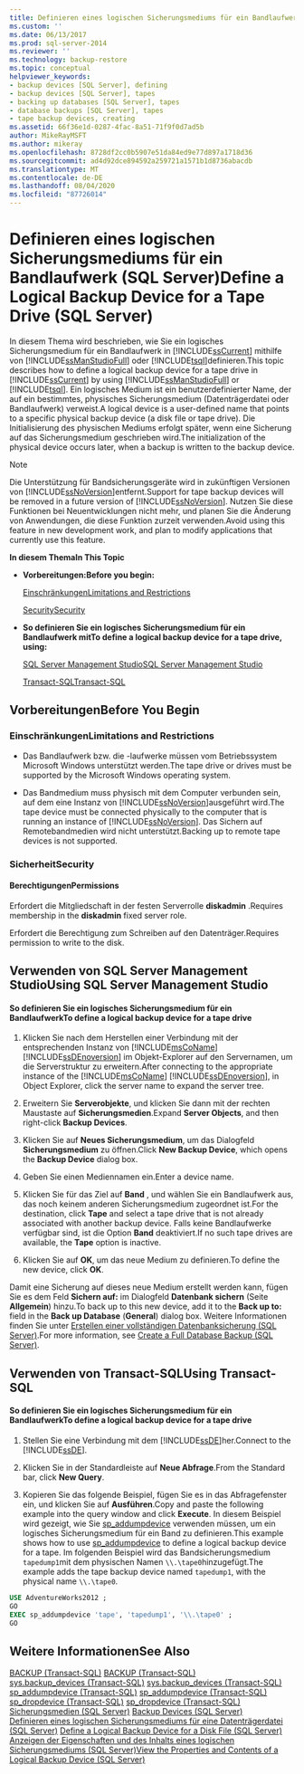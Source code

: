 ```yaml
---
title: Definieren eines logischen Sicherungsmediums für ein Bandlaufwerk (SQL Server) | Microsoft-Dokumentation
ms.custom: ''
ms.date: 06/13/2017
ms.prod: sql-server-2014
ms.reviewer: ''
ms.technology: backup-restore
ms.topic: conceptual
helpviewer_keywords:
- backup devices [SQL Server], defining
- backup devices [SQL Server], tapes
- backing up databases [SQL Server], tapes
- database backups [SQL Server], tapes
- tape backup devices, creating
ms.assetid: 66f36e1d-0287-4fac-8a51-71f9f0d7ad5b
author: MikeRayMSFT
ms.author: mikeray
ms.openlocfilehash: 8728df2cc0b5907e51da84ed9e77d897a1718d36
ms.sourcegitcommit: ad4d92dce894592a259721a1571b1d8736abacdb
ms.translationtype: MT
ms.contentlocale: de-DE
ms.lasthandoff: 08/04/2020
ms.locfileid: "87726014"
---
```

# <a name="define-a-logical-backup-device-for-a-tape-drive-sql-server"></a><span data-ttu-id="52dec-102">Definieren eines logischen Sicherungsmediums für ein Bandlaufwerk (SQL Server)</span><span class="sxs-lookup"><span data-stu-id="52dec-102">Define a Logical Backup Device for a Tape Drive (SQL Server)</span></span>
  <span data-ttu-id="52dec-103">In diesem Thema wird beschrieben, wie Sie ein logisches Sicherungsmedium für ein Bandlaufwerk in [!INCLUDE[ssCurrent](../../includes/sscurrent-md.md)] mithilfe von [!INCLUDE[ssManStudioFull](../../includes/ssmanstudiofull-md.md)] oder [!INCLUDE[tsql](../../includes/tsql-md.md)]definieren.</span><span class="sxs-lookup"><span data-stu-id="52dec-103">This topic describes how to define a logical backup device for a tape drive in [!INCLUDE[ssCurrent](../../includes/sscurrent-md.md)] by using [!INCLUDE[ssManStudioFull](../../includes/ssmanstudiofull-md.md)] or [!INCLUDE[tsql](../../includes/tsql-md.md)].</span></span> <span data-ttu-id="52dec-104">Ein logisches Medium ist ein benutzerdefinierter Name, der auf ein bestimmtes, physisches Sicherungsmedium (Datenträgerdatei oder Bandlaufwerk) verweist.</span><span class="sxs-lookup"><span data-stu-id="52dec-104">A logical device is a user-defined name that points to a specific physical backup device (a disk file or tape drive).</span></span>  <span data-ttu-id="52dec-105">Die Initialisierung des physischen Mediums erfolgt später, wenn eine Sicherung auf das Sicherungsmedium geschrieben wird.</span><span class="sxs-lookup"><span data-stu-id="52dec-105">The initialization of the physical device occurs later, when a backup is written to the backup device.</span></span>  
  
> [!NOTE]  
>  <span data-ttu-id="52dec-106">Die Unterstützung für Bandsicherungsgeräte wird in zukünftigen Versionen von [!INCLUDE[ssNoVersion](../../includes/ssnoversion-md.md)]entfernt.</span><span class="sxs-lookup"><span data-stu-id="52dec-106">Support for tape backup devices will be removed in a future version of [!INCLUDE[ssNoVersion](../../includes/ssnoversion-md.md)].</span></span> <span data-ttu-id="52dec-107">Nutzen Sie diese Funktionen bei Neuentwicklungen nicht mehr, und planen Sie die Änderung von Anwendungen, die diese Funktion zurzeit verwenden.</span><span class="sxs-lookup"><span data-stu-id="52dec-107">Avoid using this feature in new development work, and plan to modify applications that currently use this feature.</span></span>  
  
 <span data-ttu-id="52dec-108">**In diesem Thema**</span><span class="sxs-lookup"><span data-stu-id="52dec-108">**In This Topic**</span></span>  
  
-   <span data-ttu-id="52dec-109">**Vorbereitungen:**</span><span class="sxs-lookup"><span data-stu-id="52dec-109">**Before you begin:**</span></span>  
  
     [<span data-ttu-id="52dec-110">Einschränkungen</span><span class="sxs-lookup"><span data-stu-id="52dec-110">Limitations and Restrictions</span></span>](#Restrictions)  
  
     [<span data-ttu-id="52dec-111">Security</span><span class="sxs-lookup"><span data-stu-id="52dec-111">Security</span></span>](#Security)  
  
-   <span data-ttu-id="52dec-112">**So definieren Sie ein logisches Sicherungsmedium für ein Bandlaufwerk mit**</span><span class="sxs-lookup"><span data-stu-id="52dec-112">**To define a logical backup device for a tape drive, using:**</span></span>  
  
     [<span data-ttu-id="52dec-113">SQL Server Management Studio</span><span class="sxs-lookup"><span data-stu-id="52dec-113">SQL Server Management Studio</span></span>](#SSMSProcedure)  
  
     [<span data-ttu-id="52dec-114">Transact-SQL</span><span class="sxs-lookup"><span data-stu-id="52dec-114">Transact-SQL</span></span>](#TsqlProcedure)  
  
##  <a name="before-you-begin"></a><a name="BeforeYouBegin"></a> <span data-ttu-id="52dec-115">Vorbereitungen</span><span class="sxs-lookup"><span data-stu-id="52dec-115">Before You Begin</span></span>  
  
###  <a name="limitations-and-restrictions"></a><a name="Restrictions"></a> <span data-ttu-id="52dec-116">Einschränkungen</span><span class="sxs-lookup"><span data-stu-id="52dec-116">Limitations and Restrictions</span></span>  
  
-   <span data-ttu-id="52dec-117">Das Bandlaufwerk bzw. die -laufwerke müssen vom Betriebssystem Microsoft Windows unterstützt werden.</span><span class="sxs-lookup"><span data-stu-id="52dec-117">The tape drive or drives must be supported by the Microsoft Windows operating system.</span></span>  
  
-   <span data-ttu-id="52dec-118">Das Bandmedium muss physisch mit dem Computer verbunden sein, auf dem eine Instanz von [!INCLUDE[ssNoVersion](../../includes/ssnoversion-md.md)]ausgeführt wird.</span><span class="sxs-lookup"><span data-stu-id="52dec-118">The tape device must be connected physically to the computer that is running an instance of [!INCLUDE[ssNoVersion](../../includes/ssnoversion-md.md)].</span></span> <span data-ttu-id="52dec-119">Das Sichern auf Remotebandmedien wird nicht unterstützt.</span><span class="sxs-lookup"><span data-stu-id="52dec-119">Backing up to remote tape devices is not supported.</span></span>  
  
###  <a name="security"></a><a name="Security"></a> <span data-ttu-id="52dec-120">Sicherheit</span><span class="sxs-lookup"><span data-stu-id="52dec-120">Security</span></span>  
  
####  <a name="permissions"></a><a name="Permissions"></a> <span data-ttu-id="52dec-121">Berechtigungen</span><span class="sxs-lookup"><span data-stu-id="52dec-121">Permissions</span></span>  
 <span data-ttu-id="52dec-122">Erfordert die Mitgliedschaft in der festen Serverrolle **diskadmin** .</span><span class="sxs-lookup"><span data-stu-id="52dec-122">Requires membership in the **diskadmin** fixed server role.</span></span>  
  
 <span data-ttu-id="52dec-123">Erfordert die Berechtigung zum Schreiben auf den Datenträger.</span><span class="sxs-lookup"><span data-stu-id="52dec-123">Requires permission to write to the disk.</span></span>  
  
##  <a name="using-sql-server-management-studio"></a><a name="SSMSProcedure"></a> <span data-ttu-id="52dec-124">Verwenden von SQL Server Management Studio</span><span class="sxs-lookup"><span data-stu-id="52dec-124">Using SQL Server Management Studio</span></span>  
  
#### <a name="to-define-a-logical-backup-device-for-a-tape-drive"></a><span data-ttu-id="52dec-125">So definieren Sie ein logisches Sicherungsmedium für ein Bandlaufwerk</span><span class="sxs-lookup"><span data-stu-id="52dec-125">To define a logical backup device for a tape drive</span></span>  
  
1.  <span data-ttu-id="52dec-126">Klicken Sie nach dem Herstellen einer Verbindung mit der entsprechenden Instanz von [!INCLUDE[msCoName](../../includes/msconame-md.md)] [!INCLUDE[ssDEnoversion](../../includes/ssdenoversion-md.md)] im Objekt-Explorer auf den Servernamen, um die Serverstruktur zu erweitern.</span><span class="sxs-lookup"><span data-stu-id="52dec-126">After connecting to the appropriate instance of the [!INCLUDE[msCoName](../../includes/msconame-md.md)] [!INCLUDE[ssDEnoversion](../../includes/ssdenoversion-md.md)], in Object Explorer, click the server name to expand the server tree.</span></span>  
  
2.  <span data-ttu-id="52dec-127">Erweitern Sie **Serverobjekte**, und klicken Sie dann mit der rechten Maustaste auf **Sicherungsmedien**.</span><span class="sxs-lookup"><span data-stu-id="52dec-127">Expand **Server Objects**, and then right-click **Backup Devices**.</span></span>  
  
3.  <span data-ttu-id="52dec-128">Klicken Sie auf **Neues Sicherungsmedium**, um das Dialogfeld **Sicherungsmedium** zu öffnen.</span><span class="sxs-lookup"><span data-stu-id="52dec-128">Click **New Backup Device**, which opens the **Backup Device** dialog box.</span></span>  
  
4.  <span data-ttu-id="52dec-129">Geben Sie einen Mediennamen ein.</span><span class="sxs-lookup"><span data-stu-id="52dec-129">Enter a device name.</span></span>  
  
5.  <span data-ttu-id="52dec-130">Klicken Sie für das Ziel auf **Band** , und wählen Sie ein Bandlaufwerk aus, das noch keinem anderen Sicherungsmedium zugeordnet ist.</span><span class="sxs-lookup"><span data-stu-id="52dec-130">For the destination, click **Tape** and select a tape drive that is not already associated with another backup device.</span></span> <span data-ttu-id="52dec-131">Falls keine Bandlaufwerke verfügbar sind, ist die Option **Band** deaktiviert.</span><span class="sxs-lookup"><span data-stu-id="52dec-131">If no such tape drives are available, the **Tape** option is inactive.</span></span>  
  
6.  <span data-ttu-id="52dec-132">Klicken Sie auf **OK**, um das neue Medium zu definieren.</span><span class="sxs-lookup"><span data-stu-id="52dec-132">To define the new device, click **OK**.</span></span>  
  
 <span data-ttu-id="52dec-133">Damit eine Sicherung auf dieses neue Medium erstellt werden kann, fügen Sie es dem Feld **Sichern auf:** im Dialogfeld **Datenbank sichern** (Seite **Allgemein**) hinzu.</span><span class="sxs-lookup"><span data-stu-id="52dec-133">To back up to this new device, add it to the **Back up to:** field in the **Back up Database** (**General**) dialog box.</span></span> <span data-ttu-id="52dec-134">Weitere Informationen finden Sie unter [Erstellen einer vollständigen Datenbanksicherung &#40;SQL Server&#41;](create-a-full-database-backup-sql-server.md).</span><span class="sxs-lookup"><span data-stu-id="52dec-134">For more information, see [Create a Full Database Backup &#40;SQL Server&#41;](create-a-full-database-backup-sql-server.md).</span></span>  
  
##  <a name="using-transact-sql"></a><a name="TsqlProcedure"></a> <span data-ttu-id="52dec-135">Verwenden von Transact-SQL</span><span class="sxs-lookup"><span data-stu-id="52dec-135">Using Transact-SQL</span></span>  
  
#### <a name="to-define-a-logical-backup-device-for-a-tape-drive"></a><span data-ttu-id="52dec-136">So definieren Sie ein logisches Sicherungsmedium für ein Bandlaufwerk</span><span class="sxs-lookup"><span data-stu-id="52dec-136">To define a logical backup device for a tape drive</span></span>  
  
1.  <span data-ttu-id="52dec-137">Stellen Sie eine Verbindung mit dem [!INCLUDE[ssDE](../../includes/ssde-md.md)]her.</span><span class="sxs-lookup"><span data-stu-id="52dec-137">Connect to the [!INCLUDE[ssDE](../../includes/ssde-md.md)].</span></span>  
  
2.  <span data-ttu-id="52dec-138">Klicken Sie in der Standardleiste auf **Neue Abfrage**.</span><span class="sxs-lookup"><span data-stu-id="52dec-138">From the Standard bar, click **New Query**.</span></span>  
  
3.  <span data-ttu-id="52dec-139">Kopieren Sie das folgende Beispiel, fügen Sie es in das Abfragefenster ein, und klicken Sie auf **Ausführen**.</span><span class="sxs-lookup"><span data-stu-id="52dec-139">Copy and paste the following example into the query window and click **Execute**.</span></span> <span data-ttu-id="52dec-140">In diesem Beispiel wird gezeigt, wie Sie [sp_addumpdevice](/sql/relational-databases/system-stored-procedures/sp-addumpdevice-transact-sql) verwenden müssen, um ein logisches Sicherungsmedium für ein Band zu definieren.</span><span class="sxs-lookup"><span data-stu-id="52dec-140">This example shows how to use [sp_addumpdevice](/sql/relational-databases/system-stored-procedures/sp-addumpdevice-transact-sql) to define a logical backup device for a tape.</span></span> <span data-ttu-id="52dec-141">Im folgenden Beispiel wird das Bandsicherungsmedium `tapedump1`mit dem physischen Namen `\\.\tape0`hinzugefügt.</span><span class="sxs-lookup"><span data-stu-id="52dec-141">The example adds the tape backup device named `tapedump1`, with the physical name `\\.\tape0`.</span></span>  
  
```sql  
USE AdventureWorks2012 ;  
GO  
EXEC sp_addumpdevice 'tape', 'tapedump1', '\\.\tape0' ;  
GO  
```  
  
## <a name="see-also"></a><span data-ttu-id="52dec-142">Weitere Informationen</span><span class="sxs-lookup"><span data-stu-id="52dec-142">See Also</span></span>  
 <span data-ttu-id="52dec-143">[BACKUP &#40;Transact-SQL&#41;](/sql/t-sql/statements/backup-transact-sql) </span><span class="sxs-lookup"><span data-stu-id="52dec-143">[BACKUP &#40;Transact-SQL&#41;](/sql/t-sql/statements/backup-transact-sql) </span></span>  
 <span data-ttu-id="52dec-144">[sys.backup_devices &#40;Transact-SQL&#41;](/sql/relational-databases/system-catalog-views/sys-backup-devices-transact-sql) </span><span class="sxs-lookup"><span data-stu-id="52dec-144">[sys.backup_devices &#40;Transact-SQL&#41;](/sql/relational-databases/system-catalog-views/sys-backup-devices-transact-sql) </span></span>  
 <span data-ttu-id="52dec-145">[sp_addumpdevice &#40;Transact-SQL&#41;](/sql/relational-databases/system-stored-procedures/sp-addumpdevice-transact-sql) </span><span class="sxs-lookup"><span data-stu-id="52dec-145">[sp_addumpdevice &#40;Transact-SQL&#41;](/sql/relational-databases/system-stored-procedures/sp-addumpdevice-transact-sql) </span></span>  
 <span data-ttu-id="52dec-146">[sp_dropdevice &#40;Transact-SQL&#41;](/sql/relational-databases/system-stored-procedures/sp-dropdevice-transact-sql) </span><span class="sxs-lookup"><span data-stu-id="52dec-146">[sp_dropdevice &#40;Transact-SQL&#41;](/sql/relational-databases/system-stored-procedures/sp-dropdevice-transact-sql) </span></span>  
 <span data-ttu-id="52dec-147">[Sicherungsmedien &#40;SQL Server&#41;](backup-devices-sql-server.md) </span><span class="sxs-lookup"><span data-stu-id="52dec-147">[Backup Devices &#40;SQL Server&#41;](backup-devices-sql-server.md) </span></span>  
 <span data-ttu-id="52dec-148">[Definieren eines logischen Sicherungsmediums für eine Datenträgerdatei &#40;SQL Server&#41;](define-a-logical-backup-device-for-a-disk-file-sql-server.md) </span><span class="sxs-lookup"><span data-stu-id="52dec-148">[Define a Logical Backup Device for a Disk File &#40;SQL Server&#41;](define-a-logical-backup-device-for-a-disk-file-sql-server.md) </span></span>  
 [<span data-ttu-id="52dec-149">Anzeigen der Eigenschaften und des Inhalts eines logischen Sicherungsmediums &#40;SQL Server&#41;</span><span class="sxs-lookup"><span data-stu-id="52dec-149">View the Properties and Contents of a Logical Backup Device &#40;SQL Server&#41;</span></span>](view-the-properties-and-contents-of-a-logical-backup-device-sql-server.md)  
  
  
